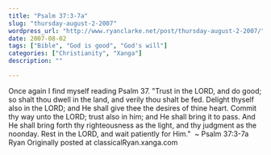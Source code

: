 ```yaml
---
title: "Psalm 37:3-7a"
slug: "thursday-august-2-2007"
wordpress_url: "http://www.ryanclarke.net/post/thursday-august-2-2007/"
date: 2007-08-02
tags: ["Bible", "God is good", "God's will"]
categories: ["Christianity", "Xanga"]
description: ""

---
```


Once again I find myself reading Psalm 37.
"Trust in the LORD, and do good; so shalt thou dwell in the land, and verily thou shalt be fed. Delight thyself also in the LORD; and He shall give thee the desires of thine heart. Commit thy way unto the LORD; trust also in him; and He shall bring it to pass. And He shall bring forth thy righteousness as the light, and thy judgment as the noonday. Rest in the LORD, and wait patiently for Him."  \~ Psalm 37:3-7a
Ryan
Originally posted at classicalRyan.xanga.com
